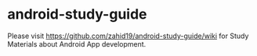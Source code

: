 # android-study-guide
Please visit https://github.com/zahid19/android-study-guide/wiki for Study Materials about Android App development.
